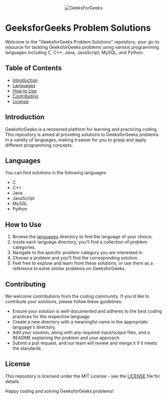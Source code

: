 <div style="text-align:center">
  <img src="https://media.geeksforgeeks.org/wp-content/cdn-uploads/20200817185016/gfg_complete_logo_2x-min.png" alt="GeeksForGeeks">
</div>

# GeeksforGeeks Problem Solutions

Welcome to the "GeeksforGeeks Problem Solutions" repository, your go-to resource for tackling GeeksforGeeks problems using various programming languages including C, C++, Java, JavaScript, MySQL, and Python.

## Table of Contents
- [Introduction](#introduction)
- [Languages](#languages)
- [How to Use](#how-to-use)
- [Contributing](#contributing)
- [License](#license)

## Introduction

GeeksforGeeks is a renowned platform for learning and practicing coding. This repository is aimed at providing solutions to GeeksforGeeks problems in a variety of languages, making it easier for you to grasp and apply different programming concepts.

## Languages

You can find solutions in the following languages:
- C
- C++
- Java
- JavaScript
- MySQL
- Python

## How to Use

1. Browse the [languages](./languages) directory to find the language of your choice.
2. Inside each language directory, you'll find a collection of problem categories.
3. Navigate to the specific problem category you are interested in.
4. Choose a problem and you'll find the corresponding solution.
5. Feel free to explore and learn from these solutions, or use them as a reference to solve similar problems on GeeksforGeeks.

## Contributing

We welcome contributions from the coding community. If you'd like to contribute your solutions, please follow these guidelines:
- Ensure your solution is well-documented and adheres to the best coding practices for the respective language.
- Create a new directory with a meaningful name in the appropriate language's directory.
- Add your solution, along with any required input/output files, and a README explaining the problem and your approach.
- Submit a pull request, and our team will review and merge it if it meets the standards.

## License

This repository is licensed under the MIT License - see the [LICENSE](./LICENSE) file for details.

Happy coding and solving GeeksforGeeks problems!
